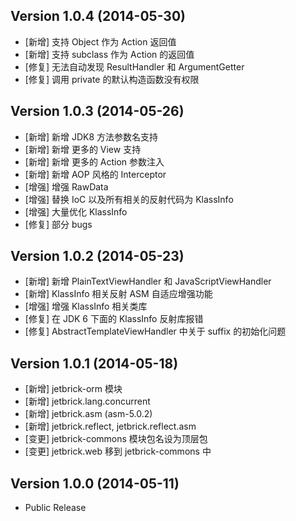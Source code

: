 Version 1.0.4 (2014-05-30)
-----------------------------

* [新增] 支持 Object 作为 Action 返回值
* [新增] 支持 subclass 作为 Action 的返回值
* [修复] 无法自动发现 ResultHandler 和 ArgumentGetter
* [修复] 调用 private 的默认构造函数没有权限

Version 1.0.3 (2014-05-26)
-----------------------------

* [新增] 新增 JDK8 方法参数名支持
* [新增] 新增 更多的 View 支持
* [新增] 新增 更多的 Action 参数注入
* [新增] 新增 AOP 风格的 Interceptor
* [增强] 增强 RawData
* [增强] 替换 IoC 以及所有相关的反射代码为 KlassInfo
* [增强] 大量优化 KlassInfo
* [修复] 部分 bugs

Version 1.0.2 (2014-05-23)
-----------------------------

* [新增] 新增 PlainTextViewHandler 和 JavaScriptViewHandler
* [新增] KlassInfo 相关反射 ASM 自适应增强功能
* [增强] 增强 KlassInfo 相关类库
* [修复] 在 JDK 6 下面的 KlassInfo 反射库报错
* [修复] AbstractTemplateViewHandler 中关于 suffix 的初始化问题


Version 1.0.1 (2014-05-18)
-----------------------------

* [新增] jetbrick-orm 模块
* [新增] jetbrick.lang.concurrent
* [新增] jetbrick.asm (asm-5.0.2)
* [新增] jetbrick.reflect, jetbrick.reflect.asm
* [变更] jetbrick-commons 模块包名设为顶层包
* [变更] jetbrick.web 移到 jetbrick-commons 中

Version 1.0.0 (2014-05-11)
-----------------------------

* Public Release

